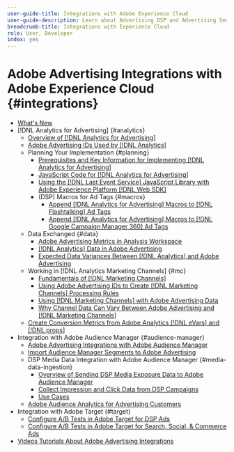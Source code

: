 ```yaml
---
user-guide-title: Integrations with Adobe Experience Cloud
user-guide-description: Learn about Advertising DSP and Advertising Search integrations with other Adobe Experience Cloud products and services.
breadcrumb-title: Integrations with Experience Cloud
role: User, Developer
index: yes
---
```


# Adobe Advertising Integrations with Adobe Experience Cloud {#integrations}

<!--  ADD LATER: and Adobe Experience Platform -->

+ [What's New](/help/integrations/home.md)
+ [!DNL Analytics for Advertising] {#analytics}
    + [Overview of [!DNL Analytics for Advertising]](/help/integrations/analytics/overview.md)
    + [Adobe Advertising IDs Used by [!DNL Analytics]](/help/integrations/analytics/ids.md)
    + Planning Your Implementation {#planning}
        + [Prerequisites and Key Information for Implementing [!DNL Analytics for Advertising]](/help/integrations/analytics/prerequisites.md)
        + [JavaScript Code for [!DNL Analytics for Advertising]](/help/integrations/analytics/javascript.md)
        + [Using the [!DNL Last Event Service] JavaScript Library with Adobe Experience Platform [!DNL Web SDK]](/help/integrations/analytics/web-sdk.md)
        + (DSP) Macros for Ad Tags {#macros}
          + [Append [!DNL Analytics for Advertising] Macros to [!DNL Flashtalking] Ad Tags](/help/integrations/analytics/macros-flashtalking.md)
          + [Append [!DNL Analytics for Advertising] Macros to [!DNL Google Campaign Manager 360] Ad Tags](/help/integrations/analytics/macros-google-campaign-manager.md)
    + Data Exchanged {#data}
        + [Adobe Advertising Metrics in Analysis Workspace](/help/integrations/analytics/advertising-metrics-in-analytics.md)
        + [[!DNL Analytics] Data in Adobe Advertising](/help/integrations/analytics/analytics-data-in-advertising.md)
        + [Expected Data Variances Between [!DNL Analytics] and Adobe Advertising](/help/integrations/analytics/data-variances.md)
    + Working in [!DNL Analytics Marketing Channels] {#mc}
        + [Fundamentals of [!DNL Marketing Channels]](/help/integrations/analytics/marketing-channels/mc-overview.md)
        + [Using Adobe Advertising IDs to Create [!DNL Marketing Channels] Processing Rules](/help/integrations/analytics/marketing-channels/mc-ids.md)
        + [Using [!DNL Marketing Channels] with Adobe Advertising Data](/help/integrations/analytics/marketing-channels/mc-ac-data.md)
        + [Why Channel Data Can Vary Between Adobe Advertising and [!DNL Marketing Channels]](/help/integrations/analytics/marketing-channels/mc-data-variances.md)
    + [Create Conversion Metrics from Adobe Analytics [!DNL eVars] and [!DNL props]](/help/integrations/analytics/conversion-metrics-from-evars.md)
+ Integration with Adobe Audience Manager {#audience-manager}
    + [Adobe Advertising Integrations with Adobe Audience Manager](/help/integrations/audience-manager/overview.md)
    + [Import Audience Manager Segments to Adobe Advertising](/help/integrations/audience-manager/import-audiences.md)
    + DSP Media Data Integration with Adobe Audience Manager {#media-data-ingestion}
        + [Overview of Sending DSP Media Exposure Data to Adobe Audience Manager](/help/integrations/audience-manager/media-data-integration/overview.md)
        + [Collect Impression and Click Data from DSP Campaigns](/help/integrations/audience-manager/media-data-integration/collect.md)
        + [Use Cases](/help/integrations/audience-manager/media-data-integration/use-cases.md)
    + [Adobe Audience Analytics for Advertising Customers](/help/integrations/audience-manager/audience-analytics.md)
+ Integration with Adobe Target {#target}
  + [Configure A/B Tests in Adobe Target for DSP Ads](/help/integrations/target/ab-tests-dsp.md)
  + [Configure A/B Tests in Adobe Target for Search, Social, & Commerce Ads](/help/integrations/target/ab-tests-search.md)
+ [Videos Tutorials About Adobe Advertising Integrations](https://experienceleague.adobe.com/docs/advertising-learn/tutorials/overview.html)<!-- rename if the tutorials TOC structure changes -->
